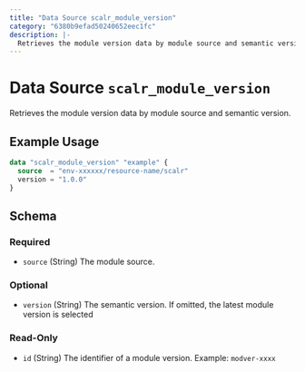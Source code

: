 ```yaml
---
title: "Data Source scalr_module_version"
category: "6380b9efad50240652eec1fc"
description: |-
  Retrieves the module version data by module source and semantic version.
---
```


# Data Source `scalr_module_version`

Retrieves the module version data by module source and semantic version.

## Example Usage

```terraform
data "scalr_module_version" "example" {
  source  = "env-xxxxxx/resource-name/scalr"
  version = "1.0.0"
}
```

<!-- schema generated by tfplugindocs -->
## Schema

### Required

- `source` (String) The module source.

### Optional

- `version` (String) The semantic version. If omitted, the latest module version is selected

### Read-Only

- `id` (String) The identifier of а module version. Example: `modver-xxxx`
